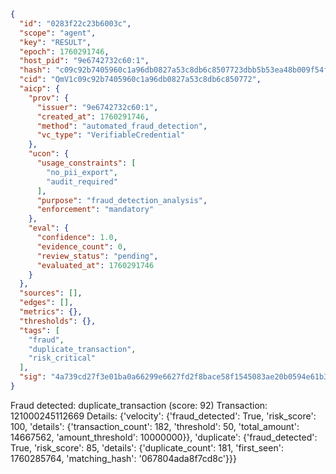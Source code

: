 ```json
{
  "id": "0283f22c23b6003c",
  "scope": "agent",
  "key": "RESULT",
  "epoch": 1760291746,
  "host_pid": "9e6742732c60:1",
  "hash": "c09c92b7405960c1a96db0827a53c8db6c8507723dbb5b53ea48b009f54fe766",
  "cid": "QmV1c09c92b7405960c1a96db0827a53c8db6c850772",
  "aicp": {
    "prov": {
      "issuer": "9e6742732c60:1",
      "created_at": 1760291746,
      "method": "automated_fraud_detection",
      "vc_type": "VerifiableCredential"
    },
    "ucon": {
      "usage_constraints": [
        "no_pii_export",
        "audit_required"
      ],
      "purpose": "fraud_detection_analysis",
      "enforcement": "mandatory"
    },
    "eval": {
      "confidence": 1.0,
      "evidence_count": 0,
      "review_status": "pending",
      "evaluated_at": 1760291746
    }
  },
  "sources": [],
  "edges": [],
  "metrics": {},
  "thresholds": {},
  "tags": [
    "fraud",
    "duplicate_transaction",
    "risk_critical"
  ],
  "sig": "4a739cd27f3e01ba0a66299e6627fd2f8bace58f1545083ae20b0594e61b3733"
}
```

Fraud detected: duplicate_transaction (score: 92)
Transaction: 121000245112669
Details: {'velocity': {'fraud_detected': True, 'risk_score': 100, 'details': {'transaction_count': 182, 'threshold': 50, 'total_amount': 14667562, 'amount_threshold': 10000000}}, 'duplicate': {'fraud_detected': True, 'risk_score': 85, 'details': {'duplicate_count': 181, 'first_seen': 1760285764, 'matching_hash': '067804ada8f7cd8c'}}}